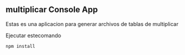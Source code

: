 

## multiplicar Console App

Estas es una aplicacion para generar archivos de tablas de multiplicar

Ejecutar estecomando


```
npm install
```